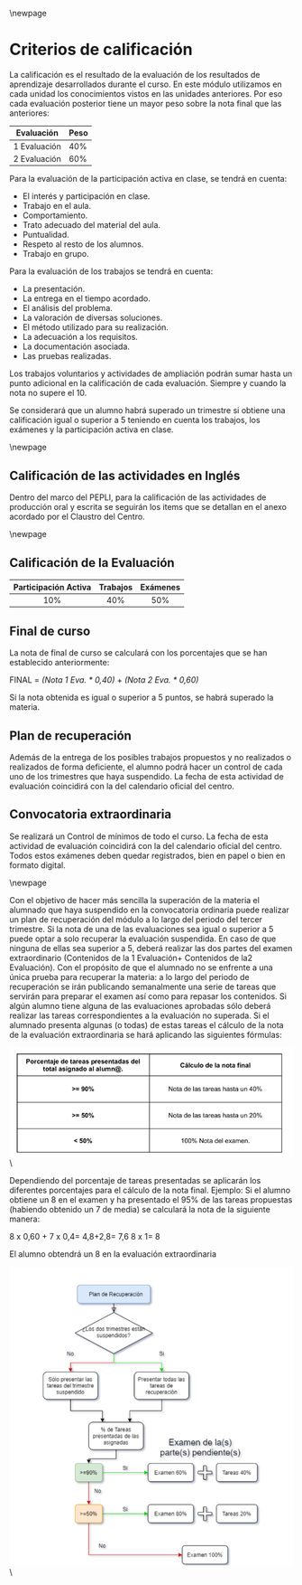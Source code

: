 \newpage

# Criterios de calificación

La calificación es el resultado de la evaluación de los resultados de
aprendizaje desarrollados durante el curso.
En este módulo utilizamos en cada unidad los conocimientos vistos en
las unidades anteriores. Por eso cada evaluación posterior tiene un mayor peso
sobre la nota final que las anteriores:

| Evaluación | Peso | 
|------------|------|
| 1 Evaluación| 40% |
| 2 Evaluación| 60% |


Para la evaluación de la participación activa en clase, se tendrá en cuenta:


* El interés y participación en clase.
* Trabajo en el aula.
* Comportamiento.
* Trato adecuado del material del aula.
* Puntualidad.
* Respeto al resto de los alumnos.
* Trabajo en grupo.

Para la evaluación de los trabajos se tendrá en cuenta:

* La presentación.
* La entrega en el tiempo acordado.
* El análisis del problema.
* La valoración de diversas soluciones.
* El método utilizado para su realización.
* La adecuación a los requisitos.
* La documentación asociada.
* Las pruebas realizadas.

Los trabajos voluntarios y actividades de ampliación podrán sumar hasta
un punto adicional en la calificación de cada evaluación. Siempre y cuando la
nota no supere el 10.

Se considerará que un alumno habrá superado un trimestre si obtiene
una calificación igual o superior a 5 teniendo en cuenta los trabajos, los
exámenes y la participación activa en clase.

\newpage
## Calificación de las actividades en Inglés

Dentro del marco del PEPLI, para la calificación de las actividades de producción oral y escrita
se seguirán los items que se detallan en el anexo acordado por el Claustro del Centro.



\newpage
## Calificación de la Evaluación

| Participación Activa |  Trabajos |  Exámenes| 
|:--------------------:|:---------:|:--------:|
| 10% |  40% |  50%| 
 
## Final de curso

La nota de final de curso se calculará con los porcentajes que se han
establecido anteriormente:

FINAL = *(Nota 1 Eva. * 0,40)* + *(Nota 2 Eva. * 0,60)*

Si la nota obtenida es igual o superior a 5 puntos, se habrá superado la materia.

## Plan de recuperación

Además de la entrega de los posibles trabajos propuestos y no
realizados o realizados de forma deficiente, el alumno podrá hacer un control
de cada uno de los trimestres que haya suspendido. La fecha de esta actividad
de evaluación coincidirá con la del calendario oficial del centro.

## Convocatoria extraordinaria

Se realizará un Control de mínimos de todo el curso. La fecha de esta
actividad de evaluación coincidirá con la del calendario oficial del centro.
Todos estos exámenes deben quedar registrados, bien en papel o bien
en formato digital.

\newpage

Con el objetivo de hacer más sencilla la superación de la materia el alumnado que haya
suspendido en la convocatoria ordinaria puede realizar un plan de recuperación del módulo
a lo largo del periodo del tercer trimestre.
Si la nota de una de las evaluaciones sea igual o superior a 5 puede optar a solo recuperar
la evaluación suspendida.
En caso de que ninguna de ellas sea superior a 5, deberá realizar las dos partes del
examen extraordinario (Contenidos de la 1 Evaluación+ Contenidos de la2 Evaluación).
Con el propósito de que el alumnado no se enfrente a una única prueba para recuperar la
materia: a lo largo del periodo de recuperación se irán publicando semanalmente una serie
de tareas que servirán para preparar el examen así como para repasar los contenidos.
Si algún alumno tiene alguna de las evaluaciones aprobadas sólo deberá realizar las tareas
correspondientes a la evaluación no superada.
Si el alumnado presenta algunas (o todas) de estas tareas el cálculo de la nota de la
evaluación extraordinaria se hará aplicando las siguientes fórmulas:

![Tabla](./imgs/extraordinaria-tabla.png)\

Dependiendo del porcentaje de tareas presentadas se aplicarán los diferentes porcentajes
para el cálculo de la nota final.
Ejemplo: Si el alumno obtiene un 8 en el examen y ha presentado el 95% de las tareas
propuestas (habiendo obtenido un 7 de media) se calculará la nota de la siguiente manera:

8 x 0,60 + 7 x 0,4= 4,8+2,8= 7,6
8 x 1= 8

El alumno obtendrá un 8 en la evaluación extraordinaria

![Arbol de decisiones](./imgs/extraordinaria-flujo.png)\